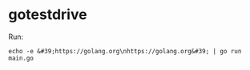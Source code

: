 # gotestdrive

Run: 
```
echo -e &#39;https://golang.org\nhttps://golang.org&#39; | go run main.go
```

